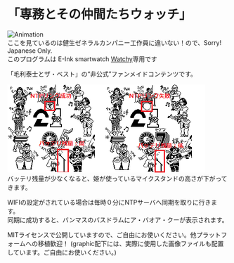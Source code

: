 # 「専務とその仲間たちウォッチ」
![Animation](https://github.com/gooth9232/MolizabethWatch/blob/master/img/molizabeth_gb.gif)  
ここを見ているのは健生ゼネラルカンパニー工作員に違いない！ので、Sorry! Japanese Only.  
このプログラムは E-Ink smartwatch [Watchy](https://watchy.sqfmi.com/)専用です  
  
「毛利泰士とザ・ベスト」の“非公式”ファンメイドコンテンツです。   
  
![WatchFace](https://github.com/gooth9232/MolizabethWatch/blob/master/img/readme.png)  
バッテリ残量が少なくなると、姫が使っているマイクスタンドの高さが下がってきます。  
  
WIFIの設定がされている場合は毎時０分にNTPサーバへ同期を取りに行きます。  
同期に成功すると、バンマスのバスドラムにア・バオア・クーが表示されます。  
  
MITライセンスで公開していますので、ご自由にお使いください。他プラットフォームへの移植歓迎！
(graphic配下には、実際に使用した画像ファイルも配置しています。ご自由にお使いください。)
